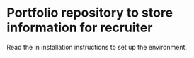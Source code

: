 # Portfolio repository to store information for recruiter

Read the in installation instructions to set up the environment.

